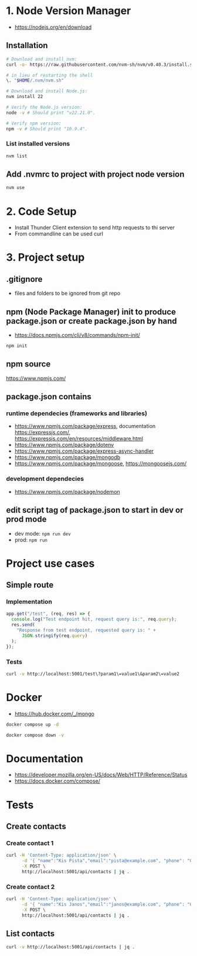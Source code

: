 # 1. Node Version Manager

- https://nodejs.org/en/download

## Installation

```bash
# Download and install nvm:
curl -o- https://raw.githubusercontent.com/nvm-sh/nvm/v0.40.3/install.sh | bash

# in lieu of restarting the shell
\. "$HOME/.nvm/nvm.sh"

# Download and install Node.js:
nvm install 22

# Verify the Node.js version:
node -v # Should print "v22.21.0".

# Verify npm version:
npm -v # Should print "10.9.4".
```

### List installed versions

```bash
nvm list
```

## Add .nvmrc to project with project node version

```bash
nvm use
```

# 2. Code Setup

- Install Thunder Client extension to send http requests to thi server
- From commandline can be used curl

# 3. Project setup

## .gitignore

- files and folders to be ignored from git repo

## npm (Node Package Manager) init to produce package.json or create package.json by hand

- https://docs.npmjs.com/cli/v8/commands/npm-init/

```bash
npm init
```

## npm source

https://www.npmjs.com/

## package.json contains

### runtime dependecies (frameworks and libraries)

- https://www.npmjs.com/package/express, documentation https://expressjs.com/, https://expressjs.com/en/resources/middleware.html
- https://www.npmjs.com/package/dotenv
- https://www.npmjs.com/package/express-async-handler
- https://www.npmjs.com/package/mongodb
- https://www.npmjs.com/package/mongoose, https://mongoosejs.com/

### development dependecies

- https://www.npmjs.com/package/nodemon

## edit script tag of package.json to start in dev or prod mode

- dev mode: `npm run dev`
- prod: `npm run`

# Project use cases

## Simple route

### Implementation

```js
app.get("/test", (req, res) => {
  console.log("Test endpoint hit, request query is:", req.query);
  res.send(
    "Response from test endpoint, requested query is: " +
      JSON.stringify(req.query)
  );
});
```

### Tests

```bash
curl -v http://localhost:5001/test\?param1\=value1\&param2\=value2
```

# Docker

- https://hub.docker.com/_/mongo

```bash
docker compose up -d
```

```bash
docker compose down -v
```

# Documentation

- https://developer.mozilla.org/en-US/docs/Web/HTTP/Reference/Status
- https://docs.docker.com/compose/

# Tests

## Create contacts

### Create contact 1

```bash
curl -H 'Content-Type: application/json' \
      -d '{ "name":"Kis Pista","email":"pista@example.com", "phone": "0745778208"}' \
      -X POST \
      http://localhost:5001/api/contacts | jq .
```

### Create contact 2

```bash
curl -H 'Content-Type: application/json' \
      -d '{ "name":"Kis Janos","email":"janos@example.com", "phone": "074577820s"}' \
      -X POST \
      http://localhost:5001/api/contacts | jq .
```

## List contacts

```bash
curl -v http://localhost:5001/api/contacts | jq .
```

```

```

